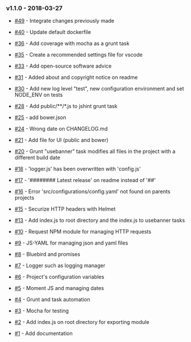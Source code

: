 ### v1.1.0 - 2018-03-27

- [#49](https://github.com/isa-group/project-template-nodejs/issues/49) - Integrate changes previously made

- [#40](https://github.com/isa-group/project-template-nodejs/issues/40) - Update default dockerfile

- [#36](https://github.com/isa-group/project-template-nodejs/issues/36) - Add coverage with mocha as a grunt task

- [#35](https://github.com/isa-group/project-template-nodejs/issues/35) - Create a recommended settings file for vscode

- [#33](https://github.com/isa-group/project-template-nodejs/issues/33) - Add open-source software advice

- [#31](https://github.com/isa-group/project-template-nodejs/issues/31) - Added about and copyright notice on readme

- [#30](https://github.com/isa-group/project-template-nodejs/issues/30) - Add new log level "test", new configuration environment and set NODE_ENV on tests

- [#28](https://github.com/isa-group/project-template-nodejs/issues/28) - Add public/**/*.js to jshint grunt task

- [#25](https://github.com/isa-group/project-template-nodejs/issues/25) - add bower.json

- [#24](https://github.com/isa-group/project-template-nodejs/issues/24) - Wrong date on CHANGELOG.md

- [#21](https://github.com/isa-group/project-template-nodejs/issues/21) - Add file for UI (public and bower)

- [#20](https://github.com/isa-group/project-template-nodejs/issues/20) - Grunt "usebanner" task modifies all files in the project with a different build date

- [#18](https://github.com/isa-group/project-template-nodejs/issues/18) - 'logger.js' has been overwritten with 'config.js'

- [#17](https://github.com/isa-group/project-template-nodejs/issues/17) - '######## Latest release' on readme instead of '##'

- [#16](https://github.com/isa-group/project-template-nodejs/issues/16) - Error 'src/configurations/config.yaml' not found on parents projects

- [#15](https://github.com/isa-group/project-template-nodejs/issues/15) - Securize HTTP headers with Helmet

- [#13](https://github.com/isa-group/project-template-nodejs/issues/13) - Add index.js to root directory and the index.js to usebanner tasks

- [#10](https://github.com/isa-group/project-template-nodejs/issues/10) - Request NPM module for managing HTTP requests

- [#9](https://github.com/isa-group/project-template-nodejs/issues/9) - JS-YAML for managing json and yaml files

- [#8](https://github.com/isa-group/project-template-nodejs/issues/8) - Bluebird and promises

- [#7](https://github.com/isa-group/project-template-nodejs/issues/7) - Logger such as logging manager

- [#6](https://github.com/isa-group/project-template-nodejs/issues/6) - Project's configuration variables

- [#5](https://github.com/isa-group/project-template-nodejs/issues/5) - Moment JS and managing dates

- [#4](https://github.com/isa-group/project-template-nodejs/issues/4) - Grunt and task automation

- [#3](https://github.com/isa-group/project-template-nodejs/issues/3) - Mocha for testing

- [#2](https://github.com/isa-group/project-template-nodejs/issues/2) - Add index.js on root directory for exporting module

- [#1](https://github.com/isa-group/project-template-nodejs/issues/1) - Add documentation

